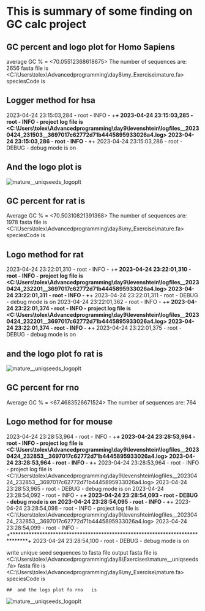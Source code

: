 # This is summary of some finding on GC calc project

## GC percent and logo plot for Homo Sapiens
average GC % = <70.05512368618675>
The number of sequences are:  2656
fasta file is <C:\Users\tolex\Advancedprogramming\day8\my_Exercise\mature.fa>
speciesCode is <hsa>
 ## Logger method for hsa
  
2023-04-24 23:15:03,284 - root - INFO - +******************************************************************************+
2023-04-24 23:15:03,285 - root - INFO - project log file is <C:\Users\tolex\Advancedprogramming\day9\levenshtein\logfiles\__20230424_231503__3697017c62772d71b4445895933026a4.log>
2023-04-24 23:15:03,286 - root - INFO - +******************************************************************************+
2023-04-24 23:15:03,286 - root - DEBUG - debug mode is on

  
 ## And the logo plot is 
![mature__uniqseeds_logoplt](https://user-images.githubusercontent.com/130226558/234088020-aaaae7e0-a799-469a-997a-de55491e1030.png)
## GC percent for rat is 
Average GC % = <70.50310821391368>
The number of sequences are:  1978
fasta file is <C:\Users\tolex\Advancedprogramming\day8\my_Exercise\mature.fa>
speciesCode is <mmu>
## Logo method for rat
  
 2023-04-24 23:22:01,310 - root - INFO - +******************************************************************************+
2023-04-24 23:22:01,310 - root - INFO - project log file is <C:\Users\tolex\Advancedprogramming\day9\levenshtein\logfiles\__20230424_232201__3697017c62772d71b4445895933026a4.log>
2023-04-24 23:22:01,311 - root - INFO - +******************************************************************************+
2023-04-24 23:22:01,311 - root - DEBUG - debug mode is on
2023-04-24 23:22:01,362 - root - INFO - +******************************************************************************+
2023-04-24 23:22:01,374 - root - INFO - project log file is <C:\Users\tolex\Advancedprogramming\day9\levenshtein\logfiles\__20230424_232201__3697017c62772d71b4445895933026a4.log>
2023-04-24 23:22:01,374 - root - INFO - +******************************************************************************+
2023-04-24 23:22:01,375 - root - DEBUG - debug mode is on

  ## and the logo plot fo rat  is 
  ![mature__uniqseeds_logoplt](https://user-images.githubusercontent.com/130226558/234096058-ebf8c980-d78a-47ec-a457-1017b8da2546.png)

## GC percent for rno
  
 Average GC % = <67.4683526671524>
The number of sequences are:  764
  ## Logo method for for mouse
  2023-04-24 23:28:53,964 - root - INFO - +******************************************************************************+
2023-04-24 23:28:53,964 - root - INFO - project log file is <C:\Users\tolex\Advancedprogramming\day9\levenshtein\logfiles\__20230424_232853__3697017c62772d71b4445895933026a4.log>
2023-04-24 23:28:53,964 - root - INFO - +******************************************************************************+
2023-04-24 23:28:53,964 - root - INFO - project log file is <C:\Users\tolex\Advancedprogramming\day9\levenshtein\logfiles\__20230424_232853__3697017c62772d71b4445895933026a4.log>
2023-04-24 23:28:53,965 - root - DEBUG - debug mode is on
2023-04-24 23:28:54,092 - root - INFO - +******************************************************************************+
2023-04-24 23:28:54,093 - root - DEBUG - debug mode is on
2023-04-24 23:28:54,095 - root - INFO - +******************************************************************************+
2023-04-24 23:28:54,098 - root - INFO - project log file is <C:\Users\tolex\Advancedprogramming\day9\levenshtein\logfiles\__20230424_232853__3697017c62772d71b4445895933026a4.log>
2023-04-24 23:28:54,099 - root - INFO - +******************************************************************************+
2023-04-24 23:28:54,100 - root - DEBUG - debug mode is on

  
write unique seed sequences to fasta file
output fasta file is <C:\Users\tolex\Advancedprogramming\day8\Exercises\mature__uniqseeds.fa>
fasta file is <C:\Users\tolex\Advancedprogramming\day8\my_Exercise\mature.fa>
speciesCode is <rno>
  
    ##  and the logo plot fo rno   is 
  
  ![mature__uniqseeds_logoplt](https://user-images.githubusercontent.com/130226558/234099403-f5b07b43-7b80-4156-99f8-b7a1b7f26649.png)
